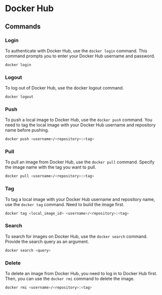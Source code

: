 # Docker Hub

## Commands

### Login
To authenticate with Docker Hub, use the `docker login` command. This command prompts you to enter your Docker Hub username and password.

```sh
docker login
```

### Logout

To log out of Docker Hub, use the docker logout command.

```sh
docker logout
```

### Push

To push a local image to Docker Hub, use the `docker push` command. You need to tag the local image with your Docker Hub username and repository name before pushing.

```sh
docker push <username>/<repository>:<tag>
```

### Pull

To pull an image from Docker Hub, use the `docker pull` command. Specify the image name with the tag you want to pull.

```sh
docker pull <username>/<repository>:<tag>
```

### Tag

To tag a local image with your Docker Hub username and repository name, use the `docker tag` command.
Need to build the image first.

```sh
docker tag <local_image_id> <username>/<repository>:<tag>
```

### Search

To search for images on Docker Hub, use the `docker search` command. Provide the search query as an argument.

```sh
docker search <query>
```

### Delete

To delete an image from Docker Hub, you need to log in to Docker Hub first. Then, you can use the `docker rmi` command to delete the image.

```sh
docker rmi <username>/<repository>:<tag>
```
